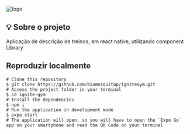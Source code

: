
  ![logo](https://github.com/biamesquitap/igniteGym/assets/94808375/ddcf38c1-7f44-4f74-a809-b181a0608c9a)

  <h2>💡 Sobre o projeto </h2>
<p> Aplicação de descrição de treinos, em react native, utilizando component Library </p>

<h2>Reproduzir localmente</h2>

```
# Clone this repository
$ git clone https://github.com/biamesquitap/igniteGym.git
# Access the project folder in your terminal
$ cd ignite-gym
# Install the dependencies
$ npm i
# Run the application in development mode
$ expo start
# The application will open, so you will have to open the `Expo Go` app on your smartphone and read the QR Code on your terminal

